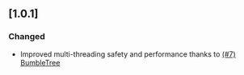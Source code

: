 ## [1.0.1]

### Changed

- Improved multi-threading safety and performance thanks to [(#7)](https://github.com/ErrorMikey/AcceleratedDecay/pull/7) [BumbleTree](https://github.com/BumbleTree)
